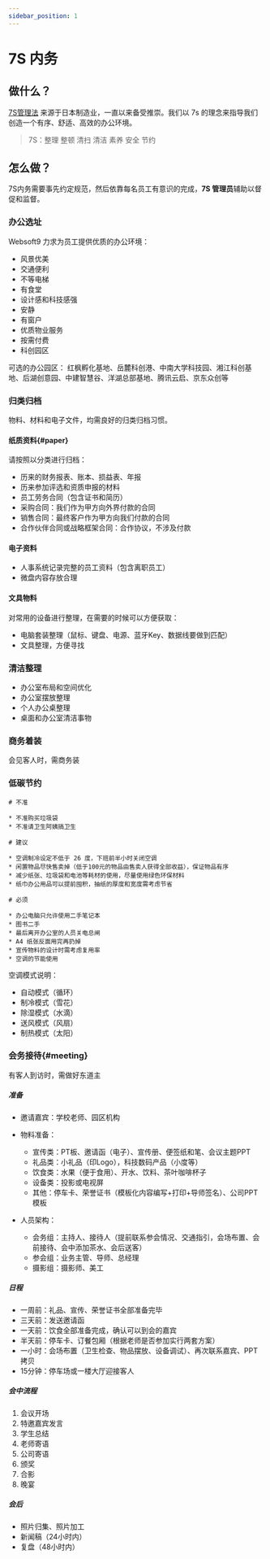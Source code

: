 ```yaml
---
sidebar_position: 1
---
```


# 7S 内务

## 做什么？

[7S管理法](https://zhuanlan.zhihu.com/p/498568811) 来源于日本制造业，一直以来备受推崇。我们以 7s 的理念来指导我们创造一个有序、舒适、高效的办公环境。

> 7S：整理 整顿 清扫 清洁 素养 安全 节约

## 怎么做？

7S内务需要事先约定规范，然后依靠每名员工有意识的完成，**7S 管理员**辅助以督促和监督。  

### 办公选址

Websoft9 力求为员工提供优质的办公环境：

- 风景优美
- 交通便利
- 不等电梯
- 有食堂
- 设计感和科技感强
- 安静
- 有窗户
- 优质物业服务
- 按需付费
- 科创园区

可选的办公园区： 红枫孵化基地、岳麓科创港、中南大学科技园、湘江科创基地、后湖创意园、中建智慧谷、洋湖总部基地、腾讯云启、京东众创等

### 归类归档 

物料、材料和电子文件，均需良好的归类归档习惯。  

#### 纸质资料{#paper}

请按照以分类进行归档：

- 历来的财务报表、账本、损益表、年报
- 历来参加评选和资质申报的材料
- 员工劳务合同（包含证书和简历）
- 采购合同：我们作为甲方向外界付款的合同
- 销售合同：最终客户作为甲方向我们付款的合同
- 合作伙伴合同或战略框架合同：合作协议，不涉及付款

#### 电子资料

- 人事系统记录完整的员工资料（包含离职员工）
- 微盘内容存放合理

#### 文具物料

对常用的设备进行整理，在需要的时候可以方便获取：

- 电脑套装整理（鼠标、键盘、电源、蓝牙Key、数据线要做到匹配）
- 文具整理，方便寻找

### 清洁整理

- 办公室布局和空间优化
- 办公室摆放整理
- 个人办公桌整理
- 桌面和办公室清洁事物


### 商务着装

会见客人时，需商务装

### 低碳节约

```
# 不准

* 不准购买垃圾袋 
* 不准请卫生阿姨搞卫生

# 建议

* 空调制冷设定不低于 26 度，下班前半小时关闭空调
* 闲置物品尽快售卖掉（低于100元的物品由售卖人获得全部收益），保证物品有序
* 减少纸张、垃圾袋和电池等耗材的使用，尽量使用绿色环保材料
* 纸巾办公用品可以提前囤积，抽纸的厚度和宽度需考虑节省

# 必须

* 办公电脑只允许使用二手笔记本
* 图书二手
* 最后离开办公室的人员关电总闸
* A4 纸张反面用完再扔掉
* 宣传物料的设计时需考虑复用率
* 空调的节能使用
```

空调模式说明：   

- 自动模式（循环）
- 制冷模式（雪花）
- 除湿模式（水滴）
- 送风模式（风扇）
- 制热模式（太阳）

### 会务接待{#meeting}

有客人到访时，需做好东道主

##### 准备

- 邀请嘉宾：学校老师、园区机构
- 物料准备：
  - 宣传类：PT板、邀请函（电子）、宣传册、便签纸和笔、会议主题PPT
  - 礼品类：小礼品（印Logo），科技数码产品（小度等）
  - 饮食类：水果（便于食用）、开水、饮料、茶叶咖啡杯子
  - 设备类：投影或电视屏
  - 其他：停车卡、荣誉证书（模板化内容编写+打印+导师签名）、公司PPT模板

- 人员架构：
  - 会务组：主持人、接待人（提前联系参会情况、交通指引，会场布置、会前接待、会中添加茶水、会后送客）
  - 参会组：业务主管、导师、总经理
  - 摄影组：摄影师、美工

##### 日程

* 一周前：礼品、宣传、荣誉证书全部准备完毕
* 三天前：发送邀请函
* 一天前：饮食全部准备完成，确认可以到会的嘉宾
* 半天前：停车卡、订餐包厢（根据老师是否参加实行两套方案）
* 一小时：会场布置（卫生检查、物品摆放、设备调试）、再次联系嘉宾、PPT拷贝
* 15分钟：停车场或一楼大厅迎接客人

##### 会中流程

1. 会议开场
2. 特邀嘉宾发言
3. 学生总结
4. 老师寄语
5. 公司寄语
6. 颁奖
7. 合影
8. 晚宴

##### 会后

- 照片归集、照片加工
- 新闻稿（24小时内）
- 复盘（48小时内）



